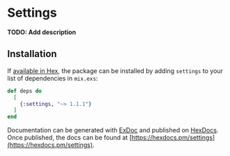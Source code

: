 # Settings

**TODO: Add description**

## Installation

If [available in Hex](https://hex.pm/docs/publish), the package can be installed
by adding `settings` to your list of dependencies in `mix.exs`:

```elixir
def deps do
  [
    {:settings, "~> 1.1.1"}
  ]
end
```

Documentation can be generated with [ExDoc](https://github.com/elixir-lang/ex_doc)
and published on [HexDocs](https://hexdocs.pm). Once published, the docs can
be found at [https://hexdocs.pm/settings](https://hexdocs.pm/settings).

